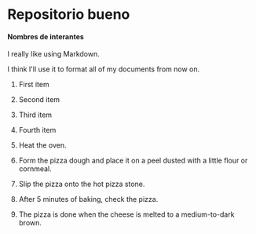 # Repositorio bueno

#### Nombres de interantes

I really like using Markdown.

I think I'll use it to format all of my documents from now on.

1. First item
1. Second item
1. Third item
1. Fourth item

1. Heat the oven.
2. Form the pizza dough and place it on a peel dusted with a little flour or cornmeal.
3. Slip the pizza onto the hot pizza stone.
4. After 5 minutes of baking, check the pizza.
5. The pizza is done when the cheese is melted to a medium-to-dark brown.

